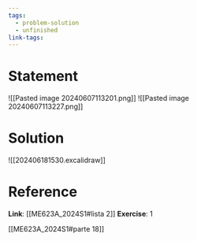 ```yaml
---
tags:
  - problem-solution
  - unfinished
link-tags:
---
```

# Statement 
![[Pasted image 20240607113201.png]]
![[Pasted image 20240607113227.png]]
# Solution
![[202406181530.excalidraw]]

# Reference
**Link**: [[ME623A_2024S1#lista 2]]
**Exercise**: 1

[[ME623A_2024S1#parte 18]]